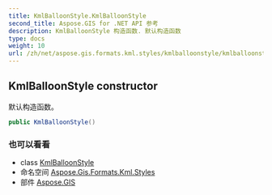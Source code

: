 ```yaml
---
title: KmlBalloonStyle.KmlBalloonStyle
second_title: Aspose.GIS for .NET API 参考
description: KmlBalloonStyle 构造函数. 默认构造函数
type: docs
weight: 10
url: /zh/net/aspose.gis.formats.kml.styles/kmlballoonstyle/kmlballoonstyle/
---
```

## KmlBalloonStyle constructor

默认构造函数。

```csharp
public KmlBalloonStyle()
```

### 也可以看看

* class [KmlBalloonStyle](../)
* 命名空间 [Aspose.Gis.Formats.Kml.Styles](../../kmlballoonstyle/)
* 部件 [Aspose.GIS](../../../)


